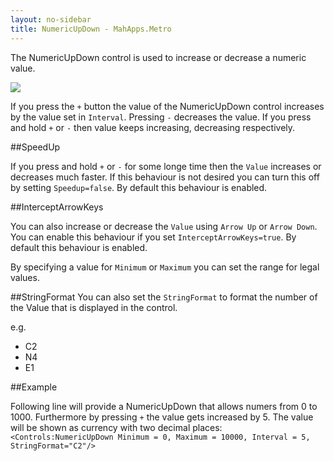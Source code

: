 ```yaml
---
layout: no-sidebar
title: NumericUpDown - MahApps.Metro
---
```


The NumericUpDown control is used to increase or decrease a numeric value.


![]({{site.baseurl}}/images/numeric_up_down.png)

If you press the  `+` button the value of the NumericUpDown control increases by the value set in `Interval`. Pressing `-` decreases the value.
If you press and hold `+` or `-` then value keeps increasing, decreasing respectively.

##SpeedUp

If you press and hold `+` or `-` for some longe time then the `Value` increases or decreases much faster. If this behaviour is not desired you can turn this off by setting `Speedup=false`. By default this behaviour is enabled.

##InterceptArrowKeys

You can also increase or decrease the `Value` using `Arrow Up` or `Arrow Down`. You can enable this behaviour if you set `InterceptArrowKeys=true`. By default this behaviour is enabled.

By specifying a value for `Minimum` or `Maximum` you can set the range for legal values.

##StringFormat
You can also set the `StringFormat` to format the number of the Value that is displayed in the control.

e.g.

* C2
* N4
* E1

##Example

Following line will provide a NumericUpDown that allows numers from 0 to 1000. Furthermore by pressing `+` the value gets increased by 5. The value will be shown as currency with two decimal places:
`<Controls:NumericUpDown Minimum = 0, Maximum = 10000, Interval = 5, StringFormat="C2"/>`

